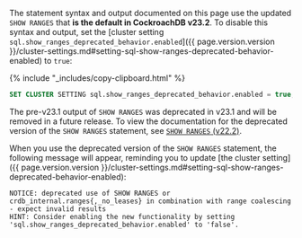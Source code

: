 The statement syntax and output documented on this page use the updated `SHOW RANGES` that **is the default in CockroachDB v23.2**. To disable this syntax and output, set the [cluster setting `sql.show_ranges_deprecated_behavior.enabled`]({{ page.version.version }}/cluster-settings.md#setting-sql-show-ranges-deprecated-behavior-enabled)  to `true`:

{% include "_includes/copy-clipboard.html" %}
~~~ sql
SET CLUSTER SETTING sql.show_ranges_deprecated_behavior.enabled = true;
~~~

The pre-v23.1 output of `SHOW RANGES` was deprecated in v23.1 and will be removed in a future release. To view the documentation for the deprecated version of the `SHOW RANGES` statement, see [`SHOW RANGES` (v22.2)](/docs/v22.2/show-ranges.md).

When you use the deprecated version of the `SHOW RANGES` statement, the following message will appear, reminding you to update [the cluster setting]({{ page.version.version }}/cluster-settings.md#setting-sql-show-ranges-deprecated-behavior-enabled):

~~~
NOTICE: deprecated use of SHOW RANGES or crdb_internal.ranges{,_no_leases} in combination with range coalescing - expect invalid results
HINT: Consider enabling the new functionality by setting 'sql.show_ranges_deprecated_behavior.enabled' to 'false'.
~~~
